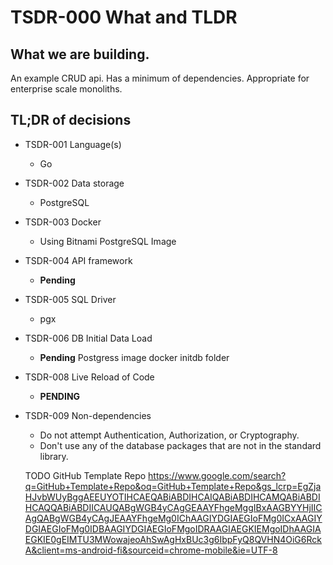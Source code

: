 # TSDR-000 What and TLDR

## What we are building.

An example CRUD api. Has a minimum of dependencies. Appropriate for enterprise scale monoliths. 

## TL;DR of decisions

- TSDR-001 Language(s)
  - Go
- TSDR-002 Data storage
  - PostgreSQL
- TSDR-003 Docker
  - Using Bitnami PostgreSQL Image
- TSDR-004 API framework
  - **Pending**
- TSDR-005 SQL Driver
  - pgx
- TSDR-006 DB Initial Data Load
  - **Pending** Postgress image docker initdb folder 
- TSDR-008 Live Reload of Code
  - **PENDING**
- TSDR-009 Non-dependencies
  - Do not attempt Authentication, Authorization, or Cryptography.
  - Don't use any of the database packages that are not in the standard library.




  TODO 
  GitHub Template Repo https://www.google.com/search?q=GitHub+Template+Repo&oq=GitHub+Template+Repo&gs_lcrp=EgZjaHJvbWUyBggAEEUYOTIHCAEQABiABDIHCAIQABiABDIHCAMQABiABDIHCAQQABiABDIICAUQABgWGB4yCAgGEAAYFhgeMggIBxAAGBYYHjIICAgQABgWGB4yCAgJEAAYFhgeMg0IChAAGIYDGIAEGIoFMg0ICxAAGIYDGIAEGIoFMg0IDBAAGIYDGIAEGIoFMgoIDRAAGIAEGKIEMgoIDhAAGIAEGKIE0gEIMTU3MWowajeoAhSwAgHxBUc3g6IbpFyQ8QVHN4OiG6RckA&client=ms-android-fi&sourceid=chrome-mobile&ie=UTF-8


